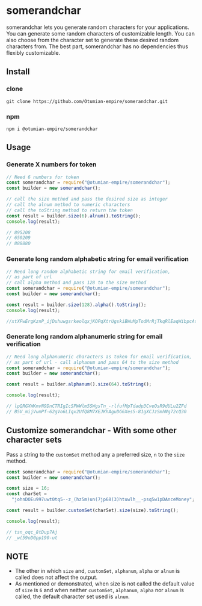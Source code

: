 # somerandchar

<!-- [![Publish](https://github.com/Otumian-empire/somerandchar/actions/workflows/publish.yml/badge.svg)](https://github.com/Otumian-empire/somerandchar/actions/workflows/publish.yml) -->

somerandchar lets you generate random characters for your applications. You can generate some random characters of customizable length. You can also choose from the character set to generate these desired random characters from. The best part, somerandchar has no dependencies thus flexibly customizable.

## Install

### clone

`git clone https://github.com/Otumian-empire/somerandchar.git`

### npm

`npm i @otumian-empire/somerandchar`

## Usage

### Generate X numbers for token

```javascript
// Need 6 numbers for token
const somerandchar = require("@otumian-empire/somerandchar");
const builder = new somerandchar();

// call the size method and pass the desired size as integer
// call the alnum method to numeric characters
// call the toString method to return the token
const result = builder.size(6).alnum().toString();
console.log(result);

// 895208
// 650209
// 888880
```

### Generate long random alphabetic string for email verification

```javascript
// Need long random alphabetic string for email verification,
// as part of url
// call alpha method and pass 128 to the size method
const somerandchar = require("@otumian-empire/somerandchar");
const builder = new somerandchar();

const result = builder.size(128).alpha().toString();
console.log(result);

//xtXFwErgKznP_ijDuhuwgsrkeolqxjKOPqXtrUgskiBWuMpTodMrRjTkqRlEaqWibpcAtFkt_VVHCZuAqncKwthUtvK_kRmzFPRkAVo_noPNo-WQxipikVxZzFTvxevm
```

### Generate long random alphanumeric string for email verification

```javascript
// Need long alphanumeric characters as token for email verification,
// as part of url - call alphanum and pass 64 to the size method
const somerandchar = require("@otumian-empire/somerandchar");
const builder = new somerandchar();

const result = builder.alphanum().size(64).toString();

console.log(result);

// lpQRGXWKmvN9DnCTRIgIcSPWWlm5SWgsTn_-rlfufMpTdadp3CveOsR9dULu2ZFd
// B5V_mijVumPf-62gVo6LIqx2UfQ8M7XEJKhAguDG6Xes5-81gXCJzSmhNg72cQ30
```

## Customize somerandchar - With some other character sets

Pass a string to the `customSet` method any a preferred size, `n` to the `size` method.

```javascript
const somerandchar = require("@otumian-empire/somerandchar");
const builder = new somerandchar();

const size = 16;
const charSet =
  "johnDOEu997uwt0tq5--z_(hz5m)un(7jp68(3)htuwlh__-psq5w1pDAnceMoney";

const result = builder.customSet(charSet).size(size).toString();

console.log(result);

// tsn_oqc_8tDup7Aj
// _w(59oD0pp190-ut
```

## NOTE

- The other in which `size` and, `customSet`, `alphanum`, `alpha` or `alnum` is called does not affect the output.
- As mentioned or demonstrated, when size is not called the default value of `size` is `6` and when neither `customSet`, `alphanum`, `alpha` nor `alnum` is called, the default character set used is `alnum`.
